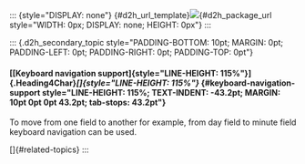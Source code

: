 ::: {style="DISPLAY: none"}
[](ms-xhelp:///?Id=d2h_url_template){#d2h_url_template}![](!package_url!){#d2h_package_url style="WIDTH: 0px; DISPLAY: none; HEIGHT: 0px"}
:::

::: {.d2h_secondary_topic style="PADDING-BOTTOM: 10pt; MARGIN: 0pt; PADDING-LEFT: 0pt; PADDING-RIGHT: 0pt; PADDING-TOP: 0pt"}
#### [[Keyboard navigation support]{style="LINE-HEIGHT: 115%"}]{.Heading4Char}*[]{style="LINE-HEIGHT: 115%"}* {#keyboard-navigation-support style="LINE-HEIGHT: 115%; TEXT-INDENT: -43.2pt; MARGIN: 10pt 0pt 0pt 43.2pt; tab-stops: 43.2pt"}

To move from one field to another for example, from day field to minute field keyboard navigation can be used.

[]{#related-topics}
:::
